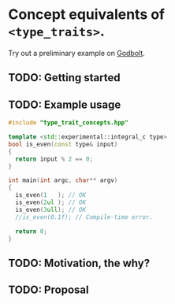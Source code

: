 # Concept equivalents of `<type_traits>`.
Try out a preliminary example on [Godbolt](https://godbolt.org/z/7MTve7jKW).

## TODO: Getting started

## TODO: Example usage
```cpp
#include "type_trait_concepts.hpp"

template <std::experimental::integral_c type>
bool is_even(const type& input)
{
  return input % 2 == 0;
}

int main(int argc, char** argv)
{
  is_even(1   ); // OK
  is_even(2ul ); // OK
  is_even(3ull); // OK
  //is_even(0.1f); // Compile-time error.

  return 0;
}
```

## TODO: Motivation, the why?

## TODO: Proposal
